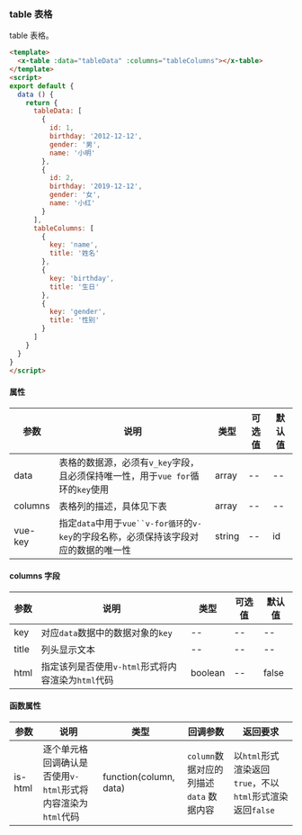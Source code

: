 ### table 表格
table 表格。

```html
<template>
  <x-table :data="tableData" :columns="tableColumns"></x-table>
</template>
<script>
export default {
  data () {
    return {
      tableData: [
        {
          id: 1,
          birthday: '2012-12-12',
          gender: '男',
          name: '小明'
        },
        {
          id: 2,
          birthday: '2019-12-12',
          gender: '女',
          name: '小红'
        }
      ],
      tableColumns: [
        {
          key: 'name',
          title: '姓名'
        },
        {
          key: 'birthday',
          title: '生日'
        },
        {
          key: 'gender',
          title: '性别'
        }
      ]
    }
  }
}
</script>
```

#### 属性
| 参数      | 说明    | 类型      | 可选值       | 默认值   |
|---------- |-------- |---------- |-------------  |-------- |
| data  | 表格的数据源，必须有`v_key`字段，且必须保持唯一性，用于`vue for`循环的`key`使用 | array  |   -- |    --     |
| columns  | 表格列的描述，具体见下表 | array  |   -- |    --     |
| vue-key  | 指定`data`中用于`vue``v-for循环`的`v-key`的字段名称，必须保持该字段对应的数据的唯一性 | string  |   -- |    id     |

#### columns 字段
| 参数      | 说明    | 类型      | 可选值       | 默认值   |
|---------- |-------- |---------- |-------------  |-------- |
| key  | 对应`data`数据中的数据对象的`key` |  --  |   -- |    --     |
| title  | 列头显示文本 | --  |   -- |    --     |
| html  | 指定该列是否使用`v-html`形式将内容渲染为`html`代码 | boolean  |   -- |    false     |

#### 函数属性
| 参数      | 说明    | 类型      | 回调参数  | 返回要求  |
|---------- |-------- |---------- |-------- | -------- | 
| is-html     | 逐个单元格回调确认是否使用`v-html`形式将内容渲染为`html`代码 |  function(column, data) | `column`数据对应的列描述</br>`data` 数据内容  | 以`html`形式渲染返回`true`，不以`html`形式渲染返回`false` | 

